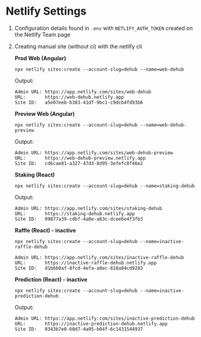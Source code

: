 # Netlify Settings

1. Configuration details found in `.env` with `NETLIFY_AUTH_TOKEN` created on the Netlify Team page

1. Creating manual site (without ci) with the netlify cli

   **Prod Web (Angular)**

   ```
   npx netlify sites:create --account-slug=dehub --name=web-dehub
   ```

   Output:

   ```
   Admin URL: https://app.netlify.com/sites/web-dehub
   URL:       https://web-dehub.netlify.app
   Site ID:   a5e07eeb-b383-41df-9bc1-c9dcb4fd93b6
   ```

   **Preview Web (Angular)**

   ```
   npx netlify sites:create --account-slug=dehub --name=web-dehub-preview
   ```

   Output:

   ```
   Admin URL: https://app.netlify.com/sites/web-dehub-preview
   URL:       https://web-dehub-preview.netlify.app
   Site ID:   cd6cae81-a327-47d3-8d95-3efefc0f46e2
   ```

   **Staking (React)**

   ```
   npx netlify sites:create --account-slug=dehub --name=staking-dehub
   ```

   Output:

   ```
   Admin URL: https://app.netlify.com/sites/staking-dehub
   URL:       https://staking-dehub.netlify.app
   Site ID:   09877a39-cdbf-4a0e-a63c-dcee6e4f3fb3
   ```

   **Raffle (React) - inactive**

   ```
   npx netlify sites:create --account-slug=dehub --name=inactive-raffle-dehub
   ```

   ```
   Admin URL: https://app.netlify.com/sites/inactive-raffle-dehub
   URL:       https://inactive-raffle-dehub.netlify.app
   Site ID:   d1b6b0af-8fcd-4efa-a0ec-818a84cd9283
   ```

   **Prediction (React) - inactive**

   ```
   npx netlify sites:create --account-slug=dehub --name=inactive-prediction-dehub
   ```

   Output:

   ```
   Admin URL: https://app.netlify.com/sites/inactive-prediction-dehub
   URL:       https://inactive-prediction-dehub.netlify.app
   Site ID:   0343b7e0-60d7-4a95-b04f-6c1431544937
   ```
